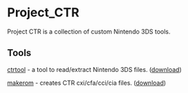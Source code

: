 # Project_CTR
Project CTR is a collection of custom Nintendo 3DS tools.

## Tools
[ctrtool](ctrtool/README.md) - a tool to read/extract Nintendo 3DS files. ([download](https://github.com/3DSGuy/Project_CTR/releases/tag/ctrtool-v1.1.0))

[makerom](makerom/README.md) - creates CTR cxi/cfa/cci/cia files. ([download](https://github.com/3DSGuy/Project_CTR/releases/tag/makerom-v0.18)) 
